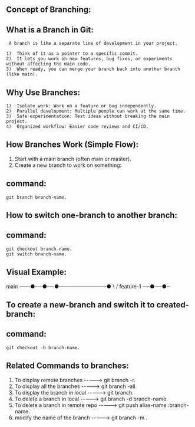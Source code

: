 Concept of Branching:
---------------------


What is a Branch in Git:
-----------------------
	 A branch is like a separate line of development in your project.

	1)  Think of it as a pointer to a specific commit.
	2)  It lets you work on new features, bug fixes, or experiments without affecting the main code.
	3)  When ready, you can merge your branch back into another branch (like main).

Why Use Branches:
-----------------

	1)  Isolate work: Work on a feature or bug independently.
	2)  Parallel development: Multiple people can work at the same time.
	3)  Safe experimentation: Test ideas without breaking the main project.
	4)  Organized workflow: Easier code reviews and CI/CD.


How Branches Work (Simple Flow):
--------------------------------

1)  Start with a main branch (often main or master).
2)  Create a new branch to work on something:
   
command:
---------
	git branch branch-name.

How to switch one-branch to another branch:
-------------------------------------------
command:
-------
 	git checkout branch-name.
 	git switch branch-name.

Visual Example:
---------------

main ───●──●──●─────────────●
          \                 /
           feature-1 ──●──●─


To create a new-branch and switch it to created-branch:
-------------------------------------------------------
command:
--------
	git checkout -b branch-name.

Related Commands to branches:
-----------------------------
1) To display remote branches                          -----> git branch -r.
2) To display all the branches                         -----> git branch -all.
3) To display the branch in local                      -----> git branch.
4) To delete a branch in local                         -----> git branch -d branch-name.
5) To delete a branch in remote repo                   -----> git push alias-name :branch-name.
6) modify the name of the branch                       -----> git branch -m <old-name> <new-name>.
